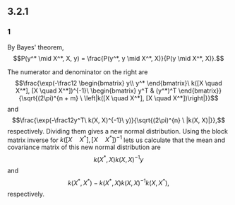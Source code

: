 ## 3.2.1
### 1
By Bayes' theorem,
$$P(y^* \mid X^*, X, y) = \frac{P(y^*, y \mid X^*, X)}{P(y \mid X^*, X)}.$$

The numerator and denominator on the right are
$$\frac{\exp(-\frac12
\begin{bmatrix}
y\\ y^*
\end{bmatrix}\ 
k([X \quad X^*], [X \quad X^*])^{-1}\  \begin{bmatrix}
y^T & (y^*)^T
\end{bmatrix}}{\sqrt{(2\pi)^{n + m} \ \left|k([X \quad X^*], [X \quad X^*])\right|}}$$
and
$$\frac{\exp(-\frac12y^T\ k(X, X)^{-1}\ y)}{\sqrt{(2\pi)^{n} \  |k(X, X)|}},$$
respectively.  Dividing them gives a new normal distribution.  Using the block matrix inverse for $k([X \quad X^*], [X \quad X^*])^{-1}$ lets us calculate that the mean and covariance matrix of this new normal distribution are
$$k(X^*, X)k(X, X)^{-1}y$$
and
$$k(X^*, X^*) - k(X^*, X)k(X, X)^{-1}k(X, X^*),$$
respectively.